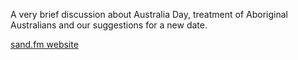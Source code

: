 A very brief discussion about Australia Day, treatment of Aboriginal Australians and our suggestions for a new date.

[sand.fm website](http://sand.fm)

